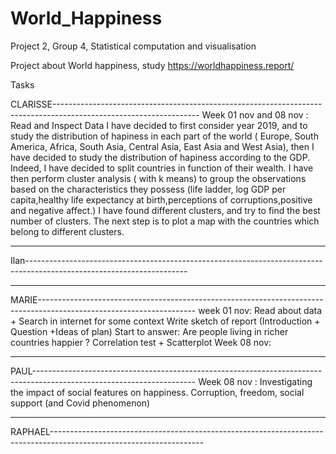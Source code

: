 # World_Happiness
Project 2,  Group 4,  Statistical computation and visualisation

Project about World happiness, study https://worldhappiness.report/


Tasks

CLARISSE------------------------------------------------------------------------------------------------------------------
Week 01 nov and 08 nov : Read and Inspect Data 
                         I have decided to first consider year 2019, and to study the distribution of hapiness in each part of the world ( Europe, South America, Africa, South Asia, Central Asia, East Asia and West Asia), then I have decided to study the distribution of hapiness according to the GDP. Indeed, I have decided to split countries in function of their wealth. 
                         I have then perform cluster analysis ( with k means) to group the observations based on the characteristics they possess (life ladder, log GDP per capita,healthy life expectancy at birth,perceptions of corruptions,positive and negative affect.) I have found different clusters, and try to find the best number of clusters.
                         The next step is to plot a map with the countries which belong to different clusters.
                         
---------------------------------------------------------------------------------------------------------------------------
Ilan----------------------------------------------------------------------------------------------------------------------

--------------------------------------------------------------------------------------------------------------------------
MARIE---------------------------------------------------------------------------------------------------------------------
week 01 nov: Read about data + Search in internet for some context
             Write sketch of report (Introduction + Question +Ideas of plan)
             Start to answer: Are people living in richer countries happier ? Correlation test + Scatterplot
Week 08 nov:

--------------------------------------------------------------------------------------------------------------------------
PAUL----------------------------------------------------------------------------------------------------------------------
Week 08 nov : Investigating the impact of social features on happiness. Corruption, freedom, social support (and Covid phenomenon)

---------------------------------------------------------------------------------------------------------------------------
RAPHAEL--------------------------------------------------------------------------------------------------------------------
